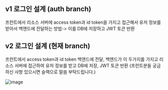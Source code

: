 ## v1 로그인 설계 (auth branch)

프런트에서 리소스 서버에 access token과 id token을 가지고 접근해서 유저 정보를 받아서 백엔드에 전달하는 방법-> 이를 DB에 저장하고 JWT 토큰 반환

## v2 로그인 설계 (현재 branch)
프런트에서 access token과 id token 백엔드에 전달, 백엔드가 이 두가지를 가지고 리소스 서버에 접근하여 유저 정보를 받고 DB에 저장, JWT 토큰 반환
(프런트분들 궁금하신 사항 있으시면 슬랙으로 말씀 부탁드립니다.)

![image](https://user-images.githubusercontent.com/108210958/235381155-e39fd5c6-124f-4eac-9f0b-fdab67ee659b.png)
